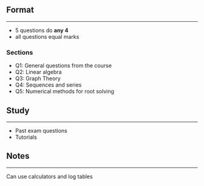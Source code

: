 ## Format
---
- 5 questions do __any 4__
- all questions equal marks
### Sections
- Q1: General questions from the course
- Q2: Linear algebra
- Q3: Graph Theory
- Q4: Sequences and series
- Q5: Numerical methods for root solving

## Study
---
- Past exam questions
- Tutorials

## Notes
---
Can use calculators and log tables